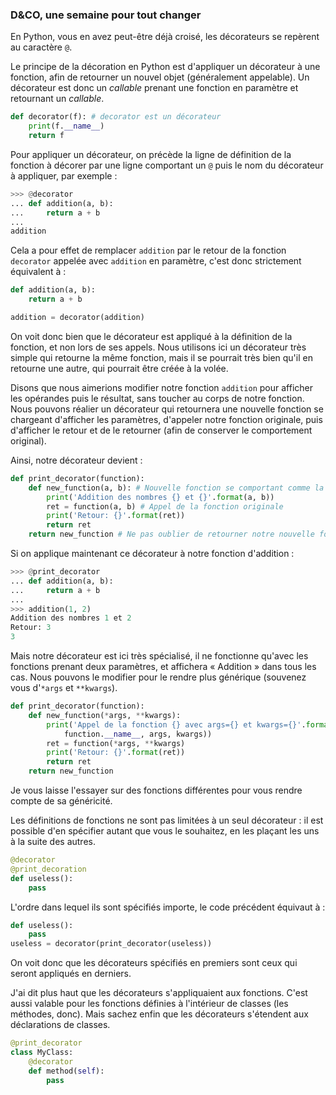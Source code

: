 ### D&CO, une semaine pour tout changer

En Python, vous en avez peut-être déjà croisé, les décorateurs se repèrent au caractère `@`.

Le principe de la décoration en Python est d'appliquer un décorateur à une fonction, afin de retourner un nouvel objet (généralement appelable).
Un décorateur est donc un *callable* prenant une fonction en paramètre et retournant un *callable*.

```python
def decorator(f): # decorator est un décorateur
    print(f.__name__)
    return f
```

Pour appliquer un décorateur, on précède la ligne de définition de la fonction à décorer par une ligne comportant un `@` puis le nom du décorateur à appliquer, par exemple :

```python
>>> @decorator
... def addition(a, b):
...     return a + b
...
addition
```

Cela a pour effet de remplacer `addition` par le retour de la fonction `decorator` appelée avec `addition` en paramètre, c'est donc strictement équivalent à :

```python
def addition(a, b):
    return a + b

addition = decorator(addition)
```

On voit donc bien que le décorateur est appliqué à la définition de la fonction, et non lors de ses appels.
Nous utilisons ici un décorateur très simple qui retourne la même fonction, mais il se pourrait très bien qu'il en retourne une autre, qui pourrait être créée à la volée.

Disons que nous aimerions modifier notre fonction `addition` pour afficher les opérandes puis le résultat, sans toucher au corps de notre fonction. Nous pouvons réalier un décorateur qui retournera une nouvelle fonction se chargeant d'afficher les paramètres, d'appeler notre fonction originale, puis d'afficher le retour et de le retourner (afin de conserver le comportement original).

Ainsi, notre décorateur devient :

```python
def print_decorator(function):
    def new_function(a, b): # Nouvelle fonction se comportant comme la fonction à décorer
        print('Addition des nombres {} et {}'.format(a, b))
        ret = function(a, b) # Appel de la fonction originale
        print('Retour: {}'.format(ret))
        return ret
    return new_function # Ne pas oublier de retourner notre nouvelle fonction
```

Si on applique maintenant ce décorateur à notre fonction d'addition :

```python
>>> @print_decorator
... def addition(a, b):
...     return a + b
...
>>> addition(1, 2)
Addition des nombres 1 et 2
Retour: 3
3
```

Mais notre décorateur est ici très spécialisé, il ne fonctionne qu'avec les fonctions prenant deux paramètres, et affichera « Addition » dans tous les cas. Nous pouvons le modifier pour le rendre plus générique (souvenez vous d'`*args` et `**kwargs`).

```python
def print_decorator(function):
    def new_function(*args, **kwargs):
        print('Appel de la fonction {} avec args={} et kwargs={}'.format(
            function.__name__, args, kwargs))
        ret = function(*args, **kwargs)
        print('Retour: {}'.format(ret))
        return ret
    return new_function
```

Je vous laisse l'essayer sur des fonctions différentes pour vous rendre compte de sa généricité.

Les définitions de fonctions ne sont pas limitées à un seul décorateur : il est possible d'en spécifier autant que vous le souhaitez, en les plaçant les uns à la suite des autres.

```python
@decorator
@print_decoration
def useless():
    pass
```

L'ordre dans lequel ils sont spécifiés importe, le code précédent équivaut à :

```python
def useless():
    pass
useless = decorator(print_decorator(useless))
```

On voit donc que les décorateurs spécifiés en premiers sont ceux qui seront appliqués en derniers.

J'ai dit plus haut que les décorateurs s'appliquaient aux fonctions. C'est aussi valable pour les fonctions définies à l'intérieur de classes (les méthodes, donc).
Mais sachez enfin que les décorateurs s'étendent aux déclarations de classes.

```python
@print_decorator
class MyClass:
    @decorator
    def method(self):
        pass
```
